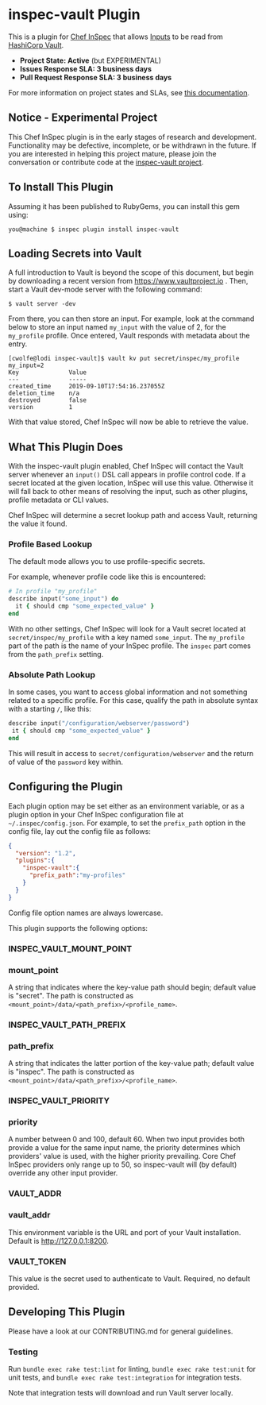 # inspec-vault Plugin

This is a plugin for [Chef InSpec](https://www.inspec.io/) that allows [Inputs](https://www.inspec.io/docs/reference/inputs/) to be read from [HashiCorp Vault](https://www.vaultproject.io/).

* **Project State: Active** (but EXPERIMENTAL)
* **Issues Response SLA: 3 business days**
* **Pull Request Response SLA: 3 business days**

For more information on project states and SLAs, see [this documentation](https://github.com/chef/chef-oss-practices/blob/master/repo-management/repo-states.md).

## Notice - Experimental Project

This Chef InSpec plugin is in the early stages of research and development. Functionality may be defective, incomplete, or be withdrawn in the future. If you are interested in helping this project mature, please join the conversation or contribute code at the [inspec-vault project](https://github.com/inspec/inspec-vault).

## To Install This Plugin

Assuming it has been published to RubyGems, you can install this gem using:

```
you@machine $ inspec plugin install inspec-vault
```

## Loading Secrets into Vault

A full introduction to Vault is beyond the scope of this document, but begin by downloading a recent version from https://www.vaultproject.io . Then, start a Vault dev-mode server with the following command:

```
$ vault server -dev
```

From there, you can then store an input. For example, look at the command below to store an input named `my_input` with the value of 2, for the `my_profile` profile. Once entered, Vault responds with metadata about the entry.

```
[cwolfe@lodi inspec-vault]$ vault kv put secret/inspec/my_profile my_input=2
Key              Value
---              -----
created_time     2019-09-10T17:54:16.237055Z
deletion_time    n/a
destroyed        false
version          1
```

With that value stored, Chef InSpec will now be able to retrieve the value.

## What This Plugin Does

With the inspec-vault plugin enabled, Chef InSpec will contact the Vault server whenever an `input()` DSL call appears in profile control code. If a secret located at the given location, InSpec will use this value. Otherwise it will fall back to other means of resolving the input, such as other plugins, profile metadata or CLI values.

Chef InSpec will determine a secret lookup path and access Vault, returning the value it found.

### Profile Based Lookup

The default mode allows you to use profile-specific secrets.

For example, whenever profile code like this is encountered:

```ruby
# In profile "my_profile"
describe input("some_input") do
  it { should cmp "some_expected_value" }
end
```

With no other settings, Chef InSpec will look for a Vault secret located at `secret/inspec/my_profile` with a key named `some_input`. The `my_profile` part of the path is the name of your InSpec profile. The `inspec` part comes from the `path_prefix` setting.

### Absolute Path Lookup

In some cases, you want to access global information and not something related to a specific profile. For this case, qualify the path in absolute syntax with a starting `/`, like this:

```ruby
describe input("/configuration/webserver/password")
 it { should cmp "some_expected_value" }
end
```

This will result in access to `secret/configuration/webserver` and the return of value of the `password` key within.

## Configuring the Plugin

Each plugin option may be set either as an environment variable, or as a plugin option in your Chef InSpec configuration file at `~/.inspec/config.json`. For example, to set the `prefix_path` option in the config file, lay out the config file as follows:

```json
{
  "version": "1.2",
  "plugins":{
    "inspec-vault":{
      "prefix_path":"my-profiles"
    }
  }
}
```

Config file option names are always lowercase.

This plugin supports the following options:

### INSPEC_VAULT_MOUNT_POINT

### mount_point

A string that indicates where the key-value path should begin; default value is "secret". The path is constructed as `<mount_point>/data/<path_prefix>/<profile_name>`.

### INSPEC_VAULT_PATH_PREFIX

### path_prefix

A string that indicates the latter portion of the key-value path; default value is "inspec". The path is constructed as `<mount_point>/data/<path_prefix>/<profile_name>`.

### INSPEC_VAULT_PRIORITY

### priority

A number between 0 and 100, default 60. When two input provides both provide a value for the same input name, the priority determines which providers' value is used, with the higher priority prevailing. Core Chef InSpec providers only range up to 50, so inspec-vault will (by default) override any other input provider.

### VAULT_ADDR

### vault_addr

This environment variable is the URL and port of your Vault installation. Default is http://127.0.0.1:8200.

### VAULT_TOKEN

This value is the secret used to authenticate to Vault. Required, no default provided.

## Developing This Plugin

Please have a look at our CONTRIBUTING.md for general guidelines.

### Testing

Run `bundle exec rake test:lint` for linting, `bundle exec rake test:unit` for unit tests, and `bundle exec rake test:integration` for integration tests.

Note that integration tests will download and run Vault server locally.

